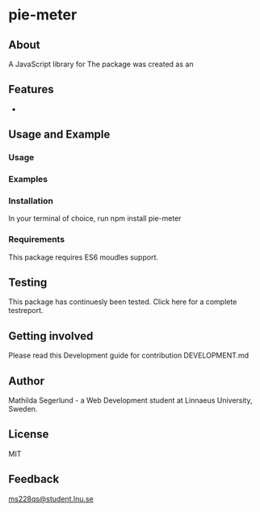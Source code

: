 # pie-meter

## About
A JavaScript library for 
The package was created as an 

## Features
- 

## Usage and Example
### Usage

### Examples

### Installation
In your terminal of choice, run
npm install pie-meter

### Requirements
This package requires ES6 moudles support.

## Testing
This package has continuesly been tested. Click here for a complete testreport.

## Getting involved
Please read this Development guide for contribution DEVELOPMENT.md

## Author
Mathilda Segerlund - a Web Development student at Linnaeus University, Sweden.

## License
MIT

## Feedback
ms228qs@student.lnu.se
